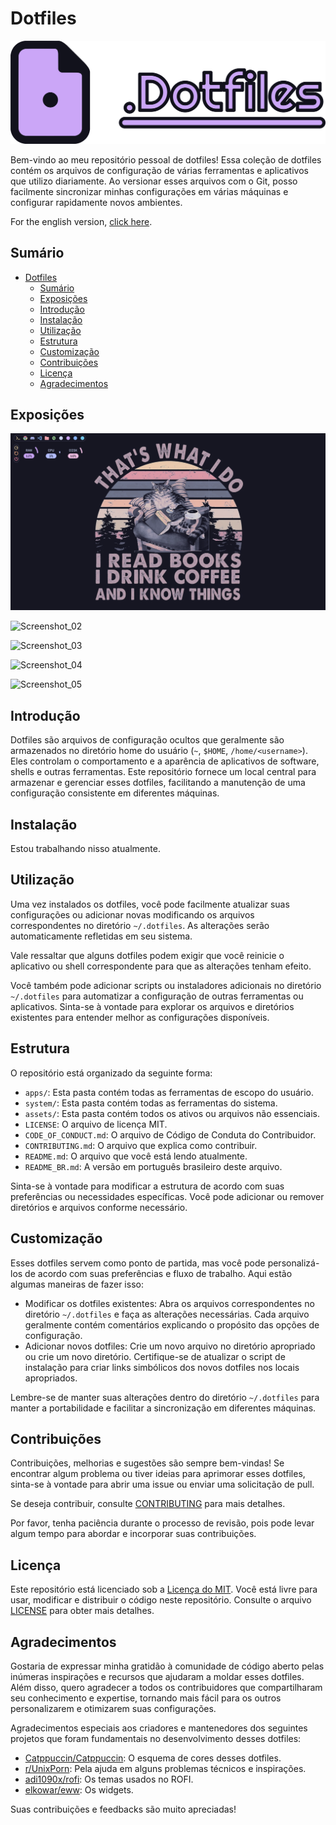 # Dotfiles

![DotfilesLogo](./assets/meta/images/Headers/DotFiles.svg)

Bem-vindo ao meu repositório pessoal de dotfiles! Essa coleção de dotfiles contém os arquivos de configuração de várias ferramentas e aplicativos que utilizo diariamente. Ao versionar esses arquivos com o Git, posso facilmente sincronizar minhas configurações em várias máquinas e configurar rapidamente novos ambientes.

For the english version, [click here](./README.md).

## Sumário

- [Dotfiles](#dotfiles)
  - [Sumário](#sumário)
  - [Exposições](#exposições)
  - [Introdução](#introdução)
  - [Instalação](#instalação)
  - [Utilização](#utilização)
  - [Estrutura](#estrutura)
  - [Customização](#customização)
  - [Contribuições](#contribuições)
  - [Licença](#licença)
  - [Agradecimentos](#agradecimentos)

## Exposições

![Screenshot_01](./assets/images/screenshots/desktop/01.png)

![Screenshot_02](./assets/meta/images/screenshots/screenshot_02.png)

![Screenshot_03](./assets/meta/images/screenshots/screenshot_03.png)

![Screenshot_04](./assets/meta/images/screenshots/screenshot_04.png)

![Screenshot_05](./assets/meta/images/screenshots/screenshot_05.png)

## Introdução

Dotfiles são arquivos de configuração ocultos que geralmente são armazenados no diretório home do usuário (`~`, `$HOME`, `/home/<username>`). Eles controlam o comportamento e a aparência de aplicativos de software, shells e outras ferramentas. Este repositório fornece um local central para armazenar e gerenciar esses dotfiles, facilitando a manutenção de uma configuração consistente em diferentes máquinas.

## Instalação

Estou trabalhando nisso atualmente.

## Utilização

Uma vez instalados os dotfiles, você pode facilmente atualizar suas configurações ou adicionar novas modificando os arquivos correspondentes no diretório `~/.dotfiles`. As alterações serão automaticamente refletidas em seu sistema.

Vale ressaltar que alguns dotfiles podem exigir que você reinicie o aplicativo ou shell correspondente para que as alterações tenham efeito.

Você também pode adicionar scripts ou instaladores adicionais no diretório `~/.dotfiles` para automatizar a configuração de outras ferramentas ou aplicativos. Sinta-se à vontade para explorar os arquivos e diretórios existentes para entender melhor as configurações disponíveis.

## Estrutura

O repositório está organizado da seguinte forma:

- `apps/`: Esta pasta contém todas as ferramentas de escopo do usuário.
- `system/`: Esta pasta contém todas as ferramentas do sistema.
- `assets/`: Esta pasta contém todos os ativos ou arquivos não essenciais.
- `LICENSE`: O arquivo de licença MIT.
- `CODE_OF_CONDUCT.md`: O arquivo de Código de Conduta do Contribuidor.
- `CONTRIBUTING.md`: O arquivo que explica como contribuir.
- `README.md`: O arquivo que você está lendo atualmente.
- `README_BR.md`: A versão em português brasileiro deste arquivo.

Sinta-se à vontade para modificar a estrutura de acordo com suas preferências ou necessidades específicas. Você pode adicionar ou remover diretórios e arquivos conforme necessário.

## Customização

Esses dotfiles servem como ponto de partida, mas você pode personalizá-los de acordo com suas preferências e fluxo de trabalho. Aqui estão algumas maneiras de fazer isso:

- Modificar os dotfiles existentes: Abra os arquivos correspondentes no diretório `~/.dotfiles` e faça as alterações necessárias. Cada arquivo geralmente contém comentários explicando o propósito das opções de configuração.
- Adicionar novos dotfiles: Crie um novo arquivo no diretório apropriado ou crie um novo diretório. Certifique-se de atualizar o script de instalação para criar links simbólicos dos novos dotfiles nos locais apropriados.

Lembre-se de manter suas alterações dentro do diretório `~/.dotfiles` para manter a portabilidade e facilitar a sincronização em diferentes máquinas.

## Contribuições

Contribuições, melhorias e sugestões são sempre bem-vindas! Se encontrar algum problema ou tiver ideias para aprimorar esses dotfiles, sinta-se à vontade para abrir uma issue ou enviar uma solicitação de pull.

Se deseja contribuir, consulte [CONTRIBUTING](./CONTRIBUTING_BR.md) para mais detalhes.

Por favor, tenha paciência durante o processo de revisão, pois pode levar algum tempo para abordar e incorporar suas contribuições.

## Licença

Este repositório está licenciado sob a [Licença do MIT](./LICENSE_BR.md). Você está livre para usar, modificar e distribuir o código neste repositório. Consulte o arquivo [LICENSE](./LICENSE_BR.md) para obter mais detalhes.

## Agradecimentos

Gostaria de expressar minha gratidão à comunidade de código aberto pelas inúmeras inspirações e recursos que ajudaram a moldar esses dotfiles. Além disso, quero agradecer a todos os contribuidores que compartilharam seu conhecimento e expertise, tornando mais fácil para os outros personalizarem e otimizarem suas configurações.

Agradecimentos especiais aos criadores e mantenedores dos seguintes projetos que foram fundamentais no desenvolvimento desses dotfiles:

- [Catppuccin/Catppuccin](https://github.com/catppuccin/catppuccin): O esquema de cores desses dotfiles.
- [r/UnixPorn](https://www.reddit.com/r/unixporn): Pela ajuda em alguns problemas técnicos e inspirações.
- [adi1090x/rofi](https://github.com/adi1090x/rofi): Os temas usados no ROFI.
- [elkowar/eww](https://github.com/elkowar/eww): Os widgets.

Suas contribuições e feedbacks são muito apreciadas!
